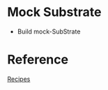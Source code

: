 # Mock Substrate 

- Build mock-SubStrate 

# Reference
[Recipes](https://github.com/JoshOrndorff/recipes)